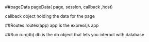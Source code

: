 


##pageData
pageData( page, session, callback ,host)

callback object holding the data for the page


##Routes
routes(app)
app is the expressjs app

##Run
run(db)
db is the db object that lets you interact with database
